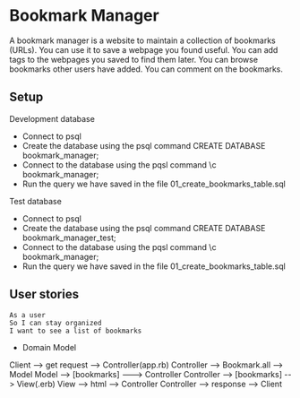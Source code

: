 # Bookmark Manager

A bookmark manager is a website to maintain a collection of bookmarks (URLs). You can use it to save a webpage you found useful. You can add tags to the webpages you saved to find them later. You can browse bookmarks other users have added. You can comment on the bookmarks.

## Setup

Development database
* Connect to psql
* Create the database using the psql command CREATE DATABASE bookmark_manager;
* Connect to the database using the pqsl command \c bookmark_manager;
* Run the query we have saved in the file 01_create_bookmarks_table.sql

Test database
* Connect to psql
* Create the database using the psql command CREATE DATABASE bookmark_manager_test;
* Connect to the database using the pqsl command \c bookmark_manager;
* Run the query we have saved in the file 01_create_bookmarks_table.sql

## User stories

```
As a user
So I can stay organized 
I want to see a list of bookmarks

```
* Domain Model 

Client --> get request --> Controller(app.rb)
Controller --> Bookmark.all --> Model
Model --> [bookmarks] ---> Controller
Controller --> [bookmarks] --> View(.erb)
View --> html --> Controller
Controller --> response --> Client 


